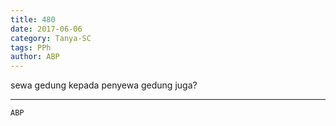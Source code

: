 ```yaml
---
title: 480
date: 2017-06-06
category: Tanya-SC
tags: PPh
author: ABP
---
```


sewa gedung kepada penyewa gedung juga?

---



`ABP`
